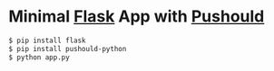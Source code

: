 # Minimal [Flask](http://flask.pocoo.org/) App with [Pushould](https://yhoshino11.github.io)

```sh
$ pip install flask
$ pip install pushould-python
$ python app.py
```
